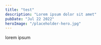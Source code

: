 ```yaml
---
title: "test"
description: "Lorem ipsum dolor sit amet"
pubDate: "Jul 22 2022"
heroImage: "/placeholder-hero.jpg"
---
```


lorem ipsum 